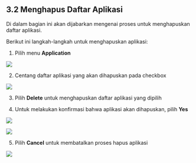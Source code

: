 ## **3.2 Menghapus Daftar Aplikasi**

Di dalam bagian ini akan dijabarkan mengenai proses untuk menghapuskan daftar aplikasi.

Berikut ini langkah-langkah untuk menghapuskan aplikasi:

1. Pilih menu **Application**

![](media/4d377f64c416513edd57281f4c7f458c.jpg)

2. Centang daftar aplikasi yang akan dihapuskan pada checkbox

![](media/a8fd29f8f844c72032149668c6a0774c.jpg)

3. Pilih **Delete** untuk menghapuskan daftar aplikasi yang dipilih

4. Untuk melakukan konfirmasi bahwa aplikasi akan dihapuskan, pilih **Yes**

![](media/083b7787f177dcffd36cadea8ae48991.jpg)

![](media/10b5851af9d0e09d57a18a7fcbc9dad5.jpg)

5. Pilih **Cancel** untuk membatalkan proses hapus aplikasi

![](media/10b5851af9d0e09d57a18a7fcbc9dad5.jpg)